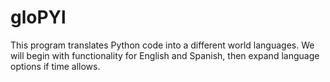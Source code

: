 # gloPYl
This program translates Python code into a different world languages. We will begin with functionality for English and Spanish, then expand language options if time allows.
